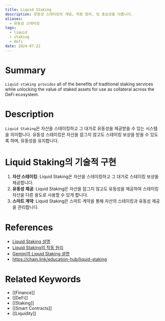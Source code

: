 ```yaml
---
title: Liquid Staking
description: 유동성 스테이킹의 개념, 작동 원리, 및 중요성을 다룹니다.
aliases:
  - 유동성 스테이킹
tags:
  - liquid
  - staking
  - defi
date: 2024-07-22
---
```


# Summary

`Liquid staking provides` all of the benefits of traditional staking services while unlocking the value of staked assets for use as collateral across the DeFi ecosystem.

# Description

`Liquid Staking`은 자산을 스테이킹하고 그 대가로 유동성을 제공받을 수 있는 시스템을 의미합니다. 유동성 스테이킹은 자산을 잠그지 않고도 스테이킹 보상을 받을 수 있도록 하며, 유동성을 유지합니다.

# Liquid Staking의 기술적 구현

1. **자산 스테이킹**: Liquid Staking은 자산을 스테이킹하고 그 대가로 스테이킹 보상을 제공합니다.
2. **유동성 제공**: Liquid Staking은 자산을 잠그지 않고도 유동성을 제공하여 스테이킹 자산을 다른 용도로 사용할 수 있게 합니다.
3. **스마트 계약**: Liquid Staking은 스마트 계약을 통해 자산의 스테이킹과 유동성 제공을 관리합니다.

# References

- [Liquid Staking 설명](https://en.wikipedia.org/wiki/Liquid_staking)
- [Liquid Staking의 작동 원리](https://www.investopedia.com/terms/l/liquid-staking.asp)
- [Gemini의 Liquid Staking 설명](https://www.gemini.com/cryptopedia/search?query=liquid-staking)
- https://chain.link/education-hub/liquid-staking

# Related Keywords

- [[Finance]]
- [[DeFi]]
- [[Staking]]
- [[Smart Contracts]]
- [[Liquidity]]
